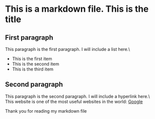 # This is a markdown file. This is the title
## First paragraph
This paragraph is the first paragraph. I will include a list here.\\
- This is the first item
- This is the second item
- This is the third item
## Second paragraph
This paragraph is the second paragraph. I will include a hyperlink here.\\
This website is one of the most useful websites in the world: [Google](google.com)

Thank you for reading my markdown file
